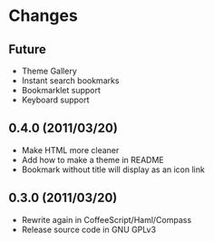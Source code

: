 Changes
=======

Future
------

* Theme Gallery
* Instant search bookmarks
* Bookmarklet support
* Keyboard support

0.4.0 (2011/03/20)
------------------

* Make HTML more cleaner
* Add how to make a theme in README
* Bookmark without title will display as an icon link

0.3.0 (2011/03/20)
------------------

* Rewrite again in CoffeeScript/Haml/Compass
* Release source code in GNU GPLv3
